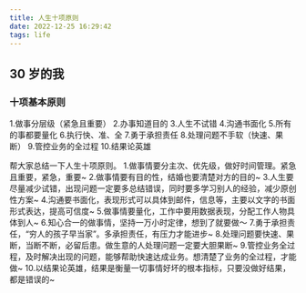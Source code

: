 ```yaml
---
title: 人生十项原则
date: 2022-12-25 16:29:42
tags: life
---
```


## 30 岁的我
### 十项基本原则
1.做事分层级（紧急且重要）
2.办事知道目的
3.人生不试错
4.沟通书面化
5.所有的事都要量化
6.执行快、准、全
7.勇于承担责任
8.处理问题不手软（快速、果断）
9.管控业务的全过程
10.结果论英雄

帮大家总结一下人生十项原则。
1.做事情要分主次、优先级，做好时间管理。紧急且重要，紧急，重要~
2.做事情要有目的性，结婚也要清楚对方的目的~
3.人生要尽量减少试错，出现问题一定要多总结错误，同时要多学习别人的经验，减少原创性方案~
4.沟通要书面化，表现形式可以具体到邮件，信息等，主要以文字的书面形式表达，提高可信度~
5.做事情要量化，工作中要用数据表现，分配工作人物具体到人~
6.知心合一的做事情，坚持一万小时定律，想到了就要做～
7.勇于承担责任，“穷人的孩子早当家”。多承担责任，有压力才能进步~
8.处理问题要快速、果断，当断不断，必留后患。做生意的人处理问题一定要大胆果断~
9.管控业务全过程，及时解决出现的问题，能够帮助快速达成业务。想清楚了业务的全过程，才能做~
10.以结果论英雄，结果是衡量一切事情好坏的根本指标，只要没做好结果，都是错误的~